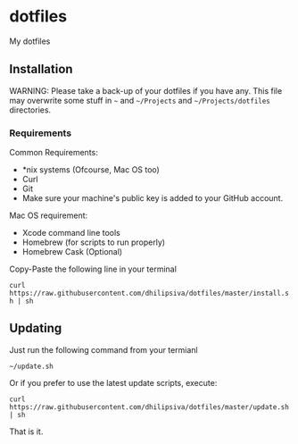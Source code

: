 dotfiles
========

My dotfiles

## Installation

WARNING: Please take a back-up of your dotfiles if you have any. This file may overwrite some stuff in `~` and `~/Projects` and `~/Projects/dotfiles` directories.

### Requirements

Common Requirements:

* *nix systems (Ofcourse, Mac OS too)
* Curl
* Git
* Make sure your machine's public key is added to your GitHub account.

Mac OS requirement:

* Xcode command line tools
* Homebrew (for scripts to run properly)
* Homebrew Cask (Optional)

Copy-Paste the following line in your terminal

`curl https://raw.githubusercontent.com/dhilipsiva/dotfiles/master/install.sh | sh`

## Updating

Just run the following command from your termianl

`~/update.sh`

Or if you prefer to use the latest update scripts, execute:

`curl https://raw.githubusercontent.com/dhilipsiva/dotfiles/master/update.sh | sh`

That is it.
